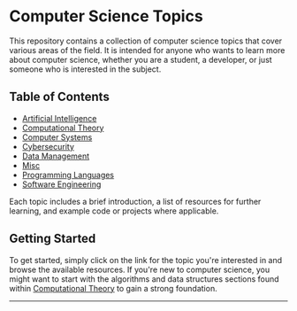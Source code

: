 # Computer Science Topics

This repository contains a collection of computer science topics that cover various areas of the field. It is intended for anyone who wants to learn more about computer science, whether you are a student, a developer, or just someone who is interested in the subject.

## Table of Contents

- [Artificial Intelligence](artificial-intelligence/)
- [Computational Theory](computational-theory/)
- [Computer Systems](computer-systems/)
- [Cybersecurity](cybersecurity/)
- [Data Management](data-management/)
- [Misc](misc/)
- [Programming Languages](programming-languages/)
- [Software Engineering](software-engineering/)

Each topic includes a brief introduction, a list of resources for further learning, and example code or projects where applicable. 

## Getting Started

To get started, simply click on the link for the topic you're interested in and browse the available resources. If you're new to computer science, you might want to start with the algorithms and data structures sections found within [Computational Theory](computational-theory/) to gain a strong foundation.

---